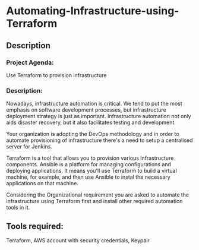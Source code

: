 # Automating-Infrastructure-using-Terraform

## Description

### Project Agenda:

Use Terraform to provision infrastructure

### Description: 

Nowadays, infrastructure automation is critical. We tend to put the most emphasis on software development processes, but infrastructure deployment strategy is just as 
important. Infrastructure automation not only aids disaster recovery, but it also facilitates testing and development.

Your organization is adopting the DevOps methodology and in order to automate provisioning of infrastructure there's a need to setup a centralised server for Jenkins.

Terraform is a tool that allows you to provision various infrastructure components. Ansible is a platform for managing configurations and deploying applications. It means you'll use Terraform to build a virtual machine, for example, and then use Ansible to instal the necessary applications on that machine.

Considering the Organizational requirement you are asked to automate the infrastructure using Terraform first and install other required automation tools in it.

## Tools required:

Terraform, AWS account with security credentials, Keypair
